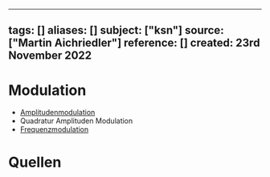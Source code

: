 
---
tags: []
aliases: []
subject: ["ksn"]
source: ["Martin Aichriedler"]
reference: []
created: 23rd November 2022
---

# Modulation
- [Amplitudenmodulation](hf-technik/ksn%20(5)/Amplitudenmodulation.md)
- Quadratur Amplituden Modulation
- [Frequenzmodulation](hf-technik/ksn%20(5)/Frequenzmodulation.md)

# Quellen